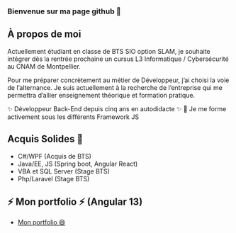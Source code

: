 ### Bienvenue sur ma page github 👋

<!-- ABOUT ME -->
## À propos de moi 

Actuellement étudiant en classe de BTS SIO option SLAM, 
je souhaite intégrer dès la rentrée prochaine un cursus L3 Informatique / Cybersécurité au CNAM de Montpellier.

Pour me préparer concrètement au métier de Développeur, j’ai choisi la voie de l’alternance.
Je suis actuellement à la recherche de l’entreprise qui me permettra d’allier enseignement théorique et formation pratique.
 
✨ Développeur Back-End depuis cinq ans en autodidacte ✨
👀 Je me forme activement sous les différents Framework JS

## Acquis Solides 💬
* C#/WPF (Acquis de BTS)
* Java/EE, JS (Spring boot, Angular React)
* VBA et SQL Server (Stage BTS)
* Php/Laravel (Stage BTS)

<!-- Portfolio -->
## ⚡ Mon portfolio ⚡ (Angular 13)
* [Mon portfolio 😄](https://alexandrehecart.fr/)

<!--
**ahecart/ahecart** is a ✨ _special_ ✨ repository because its `README.md` (this file) appears on your GitHub profile.

Here are some ideas to get you started:

- 🔭 I’m currently working on ...
- 🌱 I’m currently learning ...
- 👯 I’m looking to collaborate on ...
- 🤔 I’m looking for help with ...
- 💬 Ask me about ...
- 📫 How to reach me: ...
- 😄 Pronouns: ...
- ⚡ Fun fact: ...
-->
